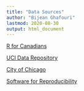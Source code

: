 ```yaml
---
title: "Data Sources"
author: "Bijean Ghafouri"
lastmod: 2020-08-30
output: html_document
---
```




[R for Canadians](https://doodles.mountainmath.ca/)

[UCI Data Repository](https://archive.ics.uci.edu/ml/index.php?fbclid=IwAR2CgM30eom1uUQ-93PSe966ML4_YV61EGcp3x93fR5-ecRdcw6R_9tIdlc)

[City of Chicago](https://data.cityofchicago.org/)

[Software for Reproducibility](https://ropensci.org/)
